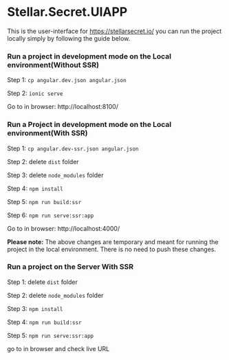 # Stellar.Secret.UIAPP

This is the user-interface for https://stellarsecret.io/ you can run the project locally simply by following the guide below.

### Run a project in development mode on the Local environment(Without SSR)

Step 1: `cp angular.dev.json angular.json`

Step 2: `ionic serve`

Go to in browser: http://localhost:8100/

### Run a Project in development mode on the Local environment(With SSR)

Step 1: `cp angular.dev-ssr.json angular.json`

Step 2: delete `dist` folder

Step 3: delete `node_modules` folder

Step 4: `npm install`

Step 5: `npm run build:ssr`

Step 6: `npm run serve:ssr:app`

Go to in browser: http://localhost:4000/

**Please note:** The above changes are temporary and meant for running the project in the local environment. There is no need to push these changes.

### Run a project on the Server With SSR

Step 1: delete `dist` folder

Step 2: delete `node_modules` folder

Step 3: `npm install`

Step 4: `npm run build:ssr`

Step 5: `npm run serve:ssr:app`

go to in browser and check live URL
